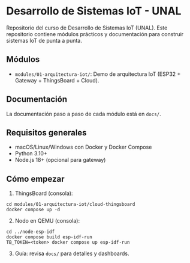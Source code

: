# Desarrollo de Sistemas IoT - UNAL

Repositorio del curso de Desarrollo de Sistemas IoT (UNAL). Este repositorio contiene módulos prácticos y documentación para construir sistemas IoT de punta a punta.

## Módulos
- `modules/01-arquitectura-iot/`: Demo de arquitectura IoT (ESP32 + Gateway + ThingsBoard + Cloud).

## Documentación
La documentación paso a paso de cada módulo está en `docs/`.

## Requisitos generales
- macOS/Linux/Windows con Docker y Docker Compose
- Python 3.10+
- Node.js 18+ (opcional para gateway)

## Cómo empezar
1) ThingsBoard (consola):
```
cd modules/01-arquitectura-iot/cloud-thingsboard
docker compose up -d
```
2) Nodo en QEMU (consola):
```
cd ../node-esp-idf
docker compose build esp-idf-run
TB_TOKEN=<token> docker compose up esp-idf-run
```
3) Guía: revisa `docs/` para detalles y dashboards.
